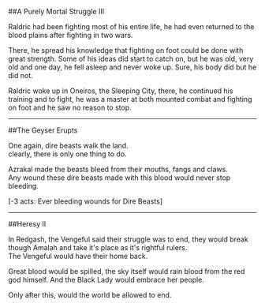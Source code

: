 ##A Purely Mortal Struggle III

Raldric had been fighting most of his entire life, he had even returned to the blood plains after fighting in two wars.

There, he spread his knowledge that fighting on foot could be done with great strength. Some of his ideas did start to catch on, but he was old, very old and one day, he fell asleep and never woke up. Sure, his body did but he did not.

Raldric woke up in Oneiros, the Sleeping City, there, he continued his training and to fight, he was a master at both mounted combat and fighting on foot and he saw no reason to stop.

---

##The Geyser Erupts

One again, dire beasts walk the land.  
clearly, there is only one thing to do.

Azrakal made the beasts bleed from their mouths, fangs and claws.  
Any wound these dire beasts made with this blood would never stop bleeding.

[-3 acts: Ever bleeding wounds for Dire Beasts]

---

##Heresy II

In Redgash, the Vengeful said their struggle was to end, they would break though Amalah and take it's place as it's rightful rulers.  
The Vengeful would have their home back.  

Great blood would be spilled, the sky itself would rain blood from the red god himself. And the Black Lady would embrace her people.

Only after this, would the world be allowed to end.